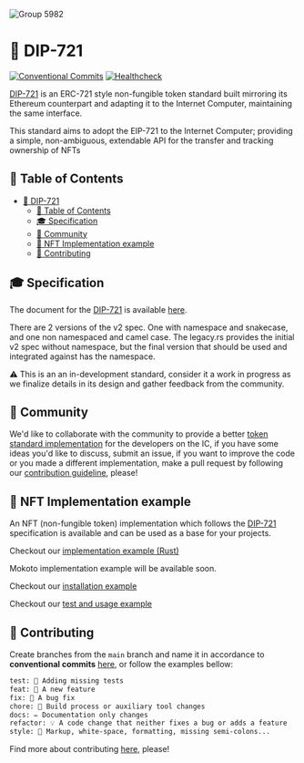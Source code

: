 ![Group 5982](https://user-images.githubusercontent.com/73345016/144523337-fe7d6b49-d0a7-4621-852d-daeee344d4e2.png)

# 💎 DIP-721
[![Conventional Commits](https://img.shields.io/badge/Conventional%20Commits-1.0.0-blue.svg)](https://conventionalcommits.org) [![Healthcheck](https://github.com/Psychedelic/DIP721/actions/workflows/pr-healthcheck-runner.yml/badge.svg)](https://github.com/Psychedelic/DIP721/actions/workflows/pr-integration-test-runner.yml)

[DIP-721](spec.md) is an ERC-721 style non-fungible token standard built mirroring its Ethereum counterpart and adapting it to the Internet Computer, maintaining the same interface.

This standard aims to adopt the EIP-721 to the Internet Computer; providing a
simple, non-ambiguous, extendable API for the transfer and tracking ownership of NFTs

## 📒 Table of Contents

- [💎 DIP-721](#-dip-721)
  - [📒 Table of Contents](#-table-of-contents)
  - [🎓 Specification](#-specification)
  - [👋 Community](#-community)
  - [👩 NFT Implementation example](#-nft-implementation-example)
  - [🙏 Contributing](#-contributing)

## 🎓 Specification

The document for the [DIP-721](spec.md) is available [here](spec.md).

There are 2 versions of the v2 spec. One with namespace and snakecase, and one non namespaced and camel case. The legacy.rs provides the initial v2 spec without namespace, but the final version that should be used and integrated against has the namespace.

⚠️ This is an an in-development standard, consider it a work in progress as we finalize details in its design and gather feedback from the community.

## 👋 Community

We'd like to collaborate with the community to provide a better [token standard implementation](spec.md) for the developers on the IC, if you have some ideas you'd like to discuss, submit an issue, if you want to improve the code or you made a different implementation, make a pull request by following our [contribution guideline](#-Contributing), please!

## 👩 NFT Implementation example

An NFT (non-fungible token) implementation which follows the [DIP-721](spec.md) specification is available and can be used as a base for your projects.

Checkout our [implementation example (Rust)](./src/main.rs)

Mokoto implementation example will be available soon.

Checkout our [installation example](Makefile)

Checkout our [test and usage example](./test/integration)

## 🙏 Contributing

Create branches from the `main` branch and name it in accordance to **conventional commits** [here](https://www.conventionalcommits.org/en/v1.0.0/), or follow the examples bellow:

```txt
test: 💍 Adding missing tests
feat: 🎸 A new feature
fix: 🐛 A bug fix
chore: 🤖 Build process or auxiliary tool changes
docs: ✏️ Documentation only changes
refactor: 💡 A code change that neither fixes a bug or adds a feature
style: 💄 Markup, white-space, formatting, missing semi-colons...
```

Find more about contributing [here](docs/contributing.md), please!
